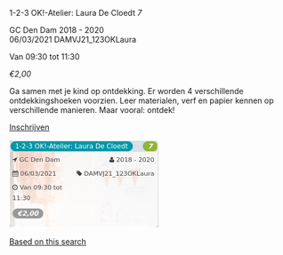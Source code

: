 1-2-3 OK!-Atelier: Laura De Cloedt *7*

GC Den Dam 2018 - 2020  
06/03/2021 DAMVJ21\_123OKLaura  

Van 09:30 tot 11:30

*€2,00*

  

  

Ga samen met je kind op ontdekking. Er worden 4 verschillende ontdekkingshoeken voorzien. Leer materialen, verf en papier kennen op verschillende manieren. Maar vooral: ontdek!

[Inschrijven](https://tickets.vgc.be/activity/subscribe/DAMVJ21_123OKLaura)

![](58769.png)

[Based on this search](https://tickets.vgc.be/activity/index?&vrijeplaatsen=1&Age%5B%5D=3%2C4&entity=278&Period%5B%5D=347)